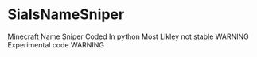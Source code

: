 # SialsNameSniper
Minecraft Name Sniper
Coded In python
Most Likley not stable
WARNING Experimental code WARNING
